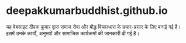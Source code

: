 # deepakkumarbuddhist.github.io
यह वेबसाइट दीपक कुमार द्वारा समाज सेवा और बौद्ध विचारधारा के प्रचार-प्रसार के लिए बनाई गई है। इसमें उनके कार्यों, अनुभवों और सामाजिक कार्यक्रमों की जानकारी दी गई है।

